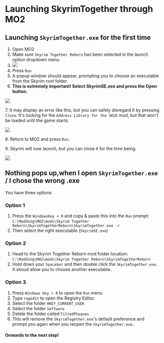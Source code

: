 # Launching SkyrimTogether through MO2

## Launching `SkyrimTogether.exe` for the first time

1. Open MO2
2. Make sure `Skyrim Together Reborn` has been selected in the launch option dropdown menu
3. ![](https://i.imgur.com/r3mYNJL.png)
4. Press `Run`
5. A popup window should appear, prompting you to choose an executable from the Skyrim root folder.
6. **This is extremely important! Select SkyrimSE.exe and press the Open button.**

![](https://i.imgur.com/Cw1qkJF.png)

7\. It may display an error like this, but you can safely disregard it by pressing `Close`. It's looking for the `Address Library for the SKSE` mod, but that won't be loaded until the game starts.

![](https://i.imgur.com/NwvLd60.png)

8\. Return to MO2 and press `Run`.

9\. Skyrim will now launch, but you can close it for the time being.

![](https://i.imgur.com/r55et7l.gif)

## Nothing pops up,when I open `SkyrimTogether.exe` / I chose the wrong .exe

You have three options

### **Option 1**

1. Press the `WindowsKey + R` and copy & paste this into the `Run` prompt:\
   `C:\Modding\MO2\mods\Skyrim Together Reborn\SkyrimTogetherReborn\SkyrimTogether.exe -r`
2. Then select the right executable (`SkyrimSE.exe`)

### **Option 2**

1. Head to the Skyrim Together Reborn mod folder location:\
   `C:\Modding\MO2\mods\Skyrim Together Reborn\SkyrimTogetherReborn`
2. Hold down your `Spacebar` and then double click the `SkyrimTogether.exe`. It shoud allow you to choose another executable.

### **Option 3**

1. Press `Windows Key + R` to open the `Run` menu
2. Type `regedit` to open the Registry Editor.
3. Select the folder `HKEY_CURRENT_USER`
4. Select the folder `Software`
5. Delete the folder called `TiltedPhoques`
6. This will remove the `SkyrimTogether.exe`'s default preference and prompt you again when you reopen the `SkyrimTogether.exe`.

#### Onwards to the next step!
